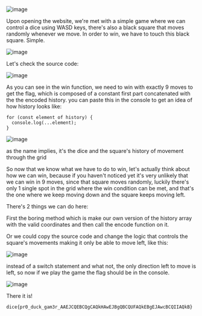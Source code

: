 ![image](https://github.com/petriQore/DiceCTF-2024-Quals/assets/123587287/a73d0c66-fd17-432c-bd12-d45729e02030)

Upon opening the website, we're met with a simple game where we can control a dice using WASD keys, there's also a black square that moves randomly whenever we move.
In order to win, we have to touch this black square. Simple.

![image](https://github.com/petriQore/DiceCTF-2024-Quals/assets/123587287/5b2ee62a-38e7-4e00-bc6d-36a0f2286f84)


Let's check the source code:


![image](https://github.com/petriQore/DiceCTF-2024-Quals/assets/123587287/538fb70a-c03b-4bde-9a8f-29a2d770f116)


As you can see in the win function, we need to win with exactly 9 moves to get the flag, which is composed of a constant first part concatenated with the the encoded history.
you can paste this in the console to get an idea of how history looks like:
```
for (const element of history) {
  console.log(...element);
}
```

![image](https://github.com/petriQore/DiceCTF-2024-Quals/assets/123587287/18d7f6c0-c637-4974-972b-b8893ec604d5)

as the name implies, it's the dice and the square's history of movement through the grid

So now that we know what we have to do to win, let's actually think about how we can win, because if you haven't noticed yet it's very unlikely that we can win in 9 moves, since that square moves randomly, 
luckily there's only 1 single spot in the grid where the win condition can be met, and that's the one where we keep moving down and the square keeps moving left.

There's 2 things we can do here:

First the boring method which is make our own version of the history array with the valid coordinates and then call the encode function on it.

Or we could copy the source code and change the logic that controls the square's movements making it only be able to move left, like this:

![image](https://github.com/petriQore/DiceCTF-2024-Quals/assets/123587287/365ac286-9d6a-42a7-a0dd-67636a0b14c3)

instead of a switch statement and what not, the only direction left to move is left, so now if we play the game the flag should be in the console.

![image](https://github.com/petriQore/DiceCTF-2024-Quals/assets/123587287/41542d95-953f-46af-90d6-8ace73cb4902)

There it is!

``` 
dice{pr0_duck_gam3r_AAEJCQEBCQgCAQkHAwEJBgQBCQUFAQkEBgEJAwcBCQIIAQkB}
```
